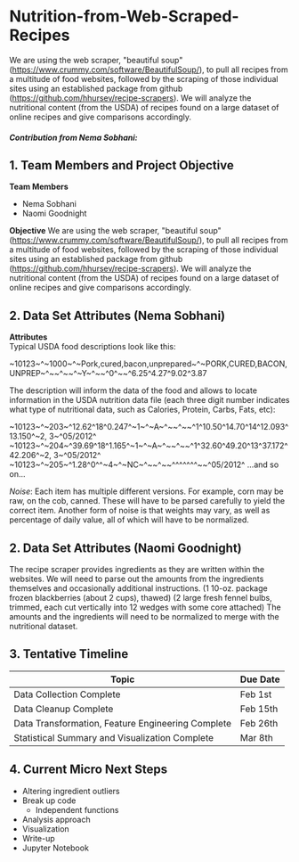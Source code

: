# Nutrition-from-Web-Scraped-Recipes

We are using the web scraper, "beautiful soup" (https://www.crummy.com/software/BeautifulSoup/), to pull all recipes from a multitude of food websites, followed by the scraping of those individual sites using an established package from github (https://github.com/hhursev/recipe-scrapers). We will analyze the nutritional content (from the USDA) of recipes found on a large dataset of online recipes and give comparisons accordingly.

##### Contribution from Nema Sobhani:


## 1. Team Members and Project Objective

**Team Members**
- Nema Sobhani
- Naomi Goodnight

**Objective**
We are using the web scraper, "beautiful soup" (https://www.crummy.com/software/BeautifulSoup/), to pull all recipes from a multitude of food websites, followed by the scraping of those individual sites using an established package from github (https://github.com/hhursev/recipe-scrapers). We will analyze the nutritional content (from the USDA) of recipes found on a large dataset of online recipes and give comparisons accordingly.


## 2. Data Set Attributes (Nema Sobhani)

**Attributes**  
Typical USDA food descriptions look like this:  
  
\~10123\~^\~1000\~^\~Pork,cured,bacon,unprepared\~^\~PORK,CURED,BACON,UNPREP\~^\~\~^\~\~^\~Y\~^\~\~^0^\~\~^6.25^4.27^9.02^3.87
  
The description will inform the data of the food and allows to locate information in the USDA nutrition data file (each three digit number indicates what type of nutritional data, such as Calories, Protein, Carbs, Fats, etc):  
  
\~10123\~^\~203\~^12.62^18^0.247^\~1\~^\~A\~^\~\~^\~\~^1^10.50^14.70^14^12.093^13.150^\~2, 3\~^05/2012^  
\~10123\~^\~204\~^39.69^18^1.165^\~1\~^\~A\~^\~\~^\~\~^1^32.60^49.20^13^37.172^42.206^\~2, 3\~^05/2012^  
\~10123\~^\~205\~^1.28^0^^\~4\~^\~NC\~^\~\~^\~\~^^^^^^^\~\~^05/2012^ ...and so on...  

*Noise*: Each item has multiple different versions. For example, corn may be raw, on the cob, canned. These will have to be parsed carefully to yield the correct item. Another form of noise is that weights may vary, as well as percentage of daily value, all of which will have to be normalized.


## 2. Data Set Attributes (Naomi Goodnight)
The recipe scraper provides ingredients as they are written within the websites.  We will need to parse out the amounts from the ingredients themselves and occasionally additional instructions.  (1 10-oz. package frozen blackberries (about 2 cups), thawed) (2 large fresh fennel bulbs, trimmed, each cut vertically into 12 wedges with some core attached)  The amounts and the ingredients will need to be normalized to merge with the nutritional dataset.  


## 3. Tentative Timeline
Topic|Due Date
---|---
Data Collection Complete | Feb 1st   
Data Cleanup Complete | Feb 15th  
Data Transformation, Feature Engineering Complete | Feb 26th
Statistical Summary and Visualization Complete |  Mar 8th  

## 4. Current Micro Next Steps
- Altering ingredient outliers  
- Break up code  
    - Independent functions  
- Analysis approach  
- Visualization  
- Write-up  
- Jupyter Notebook  
